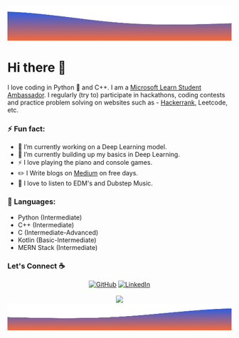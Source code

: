 <div align="center">
	<img src="./Wave_Headers.png" width="100%" height="80px"/>
</div>

# Hi there 👋

I love coding in Python :snake: and C++. I am a [Microsoft Learn Student Ambassador](https://studentambassadors.microsoft.com/en-US/profile/157076). I regularly (try to) participate in hackathons, coding contests and practice problem solving on websites such as - [Hackerrank](https://www.hackerrank.com/mkbiswas_784), Leetcode, etc.

### ⚡ Fun fact:

- 🔭 I’m currently working on a Deep Learning model.
- 🌱 I’m currently building up my basics in Deep Learning.
- ⚡ I love playing the piano and console games.
- :pencil2: I Write blogs on [Medium](https://medium.com/@manab_biswas) on free days.
- :musical_note: I love to listen to EDM's and Dubstep Music.

 ### 🧰 Languages:

- Python (Intermediate)         
- C++ (Intermediate)
- C (Intermediate-Advanced)
- Kotlin (Basic-Intermediate)
- MERN Stack (Intermediate)

### Let's Connect :coffee:
<p align="center">
	<a href="https://github.com/manab-kb"><img src="https://img.icons8.com/bubbles/50/000000/github.png" alt="GitHub"/></a>
	<a href="https://www.linkedin.com/in/manabkb"><img src="https://img.icons8.com/bubbles/50/000000/linkedin.png" alt="LinkedIn"/></a>
	<br/><br/>
	<img src="https://github-readme-stats.vercel.app/api?username=manab-kb&show_icons=true&theme=tokyonight" />
	<img src="./Wave_Bottom.png" width="100%" height="60px"/>
</p>
